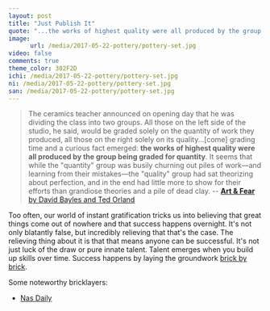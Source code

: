```yaml
---
layout: post
title: "Just Publish It"
quote: "...the works of highest quality were all produced by the group being graded for quantity. It seems that while the \"quantity\" group was busily churning out piles of work-and learning from their mistakes-the \"quality\" group had sat theorizing about perfection, and in the end had little more to show for their efforts than grandiose theories and a pile of dead clay."
image:
      url: /media/2017-05-22-pottery/pottery-set.jpg
video: false
comments: true
theme_color: 302F2D
ichi: /media/2017-05-22-pottery/pottery-set.jpg
ni: /media/2017-05-22-pottery/pottery-set.jpg
san: /media/2017-05-22-pottery/pottery-set.jpg
---
```


> The ceramics teacher announced on opening day that he was dividing the class into two groups. All those on the left side of the studio, he said, would be graded solely on the quantity of work they produced, all those on the right solely on its quality...[come] grading time and a curious fact emerged: **the works of highest quality were all produced by the group being graded for quantity**. It seems that while the "quantity" group was busily churning out piles of work—and learning from their mistakes—the "quality" group had sat theorizing about perfection, and in the end had little more to show for their efforts than grandiose theories and a pile of dead clay.
-- [**Art & Fear** by David Bayles and Ted Orland](https://www.amazon.com/dp/B0042JSQLU/)

Too often, our world of instant gratification tricks us into believing that great things come out of nowhere and that success happens overnight. It's not only blatantly false, but incredibly relieving that that's the case. The relieving thing about it is that that means anyone can be successful. It's not just luck of the draw or pure innate talent. Talent emerges when you build up skills over time. Success happens by laying the groundwork [brick by brick](https://stackingthebricks.com/stacking-the-bricks/).

Some noteworthy bricklayers: 
* [Nas Daily](
https://www.facebook.com/nasdaily/videos/822117771273710/)
